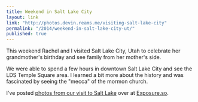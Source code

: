 ```yaml
---
title: Weekend in Salt Lake City
layout: link
link: "http://photos.devin.reams.me/visiting-salt-lake-city"
permalink: "/2014/weekend-in-salt-lake-city-ut/"
published: true
---
```


This weekend Rachel and I visited Salt Lake City, Utah to celebrate her grandmother's birthday and see family from her mother's side.

We were able to spend a few hours in downtown Salt Lake City and see the LDS Temple Square area. I learned a bit more about the history and was fascinated by seeing the "mecca" of the mormon church.

I've posted [photos from our visit to Salt Lake](http://photos.devin.reams.me/visiting-salt-lake-city) over at [Exposure.so](http://exposure.so/).
